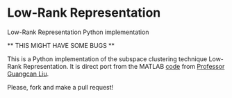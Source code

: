 # Low-Rank Representation
Low-Rank Representation Python implementation

** THIS MIGHT HAVE SOME BUGS **

This is a Python implementation of the subspace clustering technique Low-Rank Representation. It is direct port from the MATLAB [code](https://sites.google.com/site/guangcanliu/lrr.zip?attredirects=0&d=1) from [Professor Guangcan Liu](https://sites.google.com/site/guangcanliu/).

Please, fork and make a pull request!
